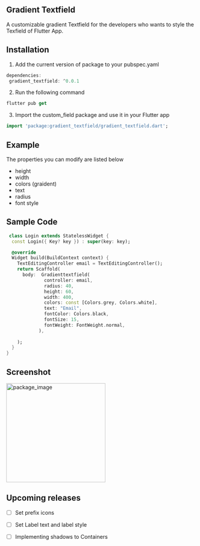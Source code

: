 ## Gradient Textfield
 A customizable gradient Textfield for the developers who wants to style the Texfield of Flutter App.
 
 ## Installation
 
 1. Add the current version of package to your pubspec.yaml 
 
 ```dart
 dependencies:
  gradient_textfield: ^0.0.1
  ```
2. Run the following command
 ```dart
flutter pub get
  ```
 3. Import the custom_field package and use it in your Flutter app
  ```dart
import 'package:gradient_textfield/gradient_textfield.dart';
  ```
 ## Example
 The properties you can modify are listed below
 - height
 - width
 - colors (graident)
 - text
 - radius
 - font style
 ## Sample Code

```dart
 class Login extends StatelessWidget {
  const Login({ Key? key }) : super(key: key);

  @override
  Widget build(BuildContext context) {
    TextEditingController email = TextEditingController();
    return Scaffold(
      body:  Gradienttextfield(
              controller: email,
              radius: 40,
              height: 60,
              width: 400,
              colors: const [Colors.grey, Colors.white],
              text: "Email",
              fontColor: Colors.black,
              fontSize: 15,
              fontWeight: FontWeight.normal,
            ),
      
    );
  }
}
```
## Screenshot
<img width="263" alt="package_image" src="https://user-images.githubusercontent.com/54928117/150742278-689d7c37-7273-407b-b414-d89d7364624d.png">



## Upcoming releases
- [ ] Set prefix icons
- [ ] Set Label text and label style
- [ ] Implementing shadows to Containers

 
